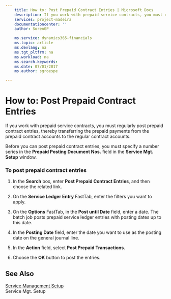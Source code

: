 ```yaml
---
    title: How to: Post Prepaid Contract Entries | Microsoft Docs
    description: If you work with prepaid service contracts, you must regularly post prepaid contract entries, thereby transferring the prepaid payments from the prepaid contract accounts to the regular contract accounts.
    services: project-madeira
    documentationcenter: ''
    author: SorenGP

    ms.service: dynamics365-financials
    ms.topic: article
    ms.devlang: na
    ms.tgt_pltfrm: na
    ms.workload: na
    ms.search.keywords:
    ms.date: 07/01/2017
    ms.author: sgroespe

---
```

# How to: Post Prepaid Contract Entries
If you work with prepaid service contracts, you must regularly post prepaid contract entries, thereby transferring the prepaid payments from the prepaid contract accounts to the regular contract accounts.  
  
 Before you can post prepaid contract entries, you must specify a number series in the **Prepaid Posting Document Nos.** field in the **Service Mgt. Setup** window.  
  
### To post prepaid contract entries  
  
1.  In the **Search** box, enter **Post Prepaid Contract Entries**, and then choose the related link.  
  
2.  On the **Service Ledger Entry** FastTab, enter the filters you want to apply.  
  
3.  On the **Options** FastTab, in the **Post until Date** field, enter a date. The batch job posts prepaid service ledger entries with posting dates up to this date.  
  
4.  In the **Posting Date** field, enter the date you want to use as the posting date on the general journal line.  
  
5.  In the **Action** field, select **Post Prepaid Transactions**.  
  
6.  Choose the **OK** button to post the entries.  
  
## See Also  
 [Service Management Setup](../service-management-setup.md)   
 Service Mgt. Setup